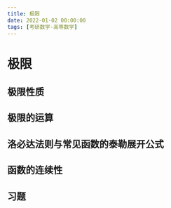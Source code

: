 ```yaml
---
title: 极限
date: 2022-01-02 00:00:00
tags: [考研数学-高等数学]
---
```


# 极限

## 极限性质

## 极限的运算

## 洛必达法则与常见函数的泰勒展开公式

## 函数的连续性

## 习题
